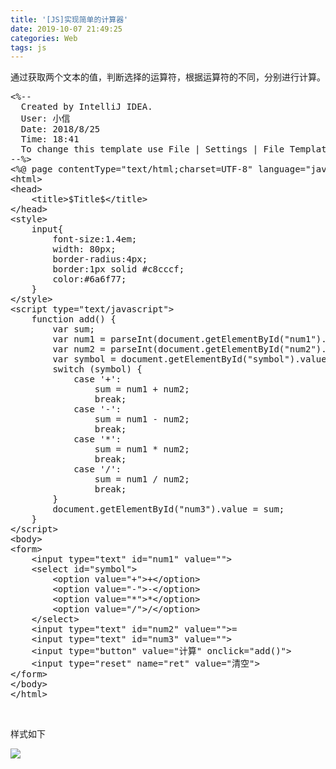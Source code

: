 ```yaml
---
title: '[JS]实现简单的计算器'
date: 2019-10-07 21:49:25
categories: Web
tags: js
---
```


通过获取两个文本的值，判断选择的运算符，根据运算符的不同，分别进行计算。<!--more-->
<pre class="lang:js decode:true">&lt;%--
  Created by IntelliJ IDEA.
  User: 小信
  Date: 2018/8/25
  Time: 18:41
  To change this template use File | Settings | File Templates.
--%&gt;
&lt;%@ page contentType="text/html;charset=UTF-8" language="java" %&gt;
&lt;html&gt;
&lt;head&gt;
    &lt;title&gt;$Title$&lt;/title&gt;
&lt;/head&gt;
&lt;style&gt;
    input{
        font-size:1.4em;
        width: 80px;
        border-radius:4px;
        border:1px solid #c8cccf;
        color:#6a6f77;
    }
&lt;/style&gt;
&lt;script type="text/javascript"&gt;
    function add() {
        var sum;
        var num1 = parseInt(document.getElementById("num1").value);
        var num2 = parseInt(document.getElementById("num2").value);
        var symbol = document.getElementById("symbol").value;
        switch (symbol) {
            case '+':
                sum = num1 + num2;
                break;
            case '-':
                sum = num1 - num2;
                break;
            case '*':
                sum = num1 * num2;
                break;
            case '/':
                sum = num1 / num2;
                break;
        }
        document.getElementById("num3").value = sum;
    }
&lt;/script&gt;
&lt;body&gt;
&lt;form&gt;
    &lt;input type="text" id="num1" value=""&gt;
    &lt;select id="symbol"&gt;
        &lt;option value="+"&gt;+&lt;/option&gt;
        &lt;option value="-"&gt;-&lt;/option&gt;
        &lt;option value="*"&gt;*&lt;/option&gt;
        &lt;option value="/"&gt;/&lt;/option&gt;
    &lt;/select&gt;
    &lt;input type="text" id="num2" value=""&gt;=
    &lt;input type="text" id="num3" value=""&gt;
    &lt;input type="button" value="计算" onclick="add()"&gt;
    &lt;input type="reset" name="ret" value="清空"&gt;
&lt;/form&gt;
&lt;/body&gt;
&lt;/html&gt;
</pre>
&nbsp;

样式如下

[![](http://image.xiaoxinyes.club/2018-8-30.gif)](http://image.xiaoxinyes.club/2018-8-30.gif)
